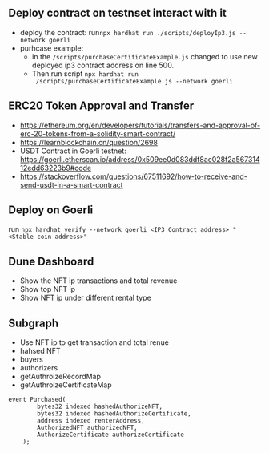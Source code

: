 ## Deploy contract on testnset interact with it
- deploy the contract: run`npx hardhat run ./scripts/deployIp3.js --network goerli`
- purhcase example: 
    - in the `/scripts/purchaseCertificateExample.js` changed to use new deployed ip3 contract address on line 500.
    - Then run script `npx hardhat run ./scripts/purchaseCertificateExample.js --network goerli`

## ERC20 Token Approval and Transfer
- https://ethereum.org/en/developers/tutorials/transfers-and-approval-of-erc-20-tokens-from-a-solidity-smart-contract/
- https://learnblockchain.cn/question/2698 
- USDT Contract in Goerli testnet: https://goerli.etherscan.io/address/0x509ee0d083ddf8ac028f2a56731412edd63223b9#code
- https://stackoverflow.com/questions/67511692/how-to-receive-and-send-usdt-in-a-smart-contract


## Deploy on Goerli

run `npx hardhat verify --network goerli <IP3 Contract address> "<Stable coin address>"`

## Dune Dashboard
- Show the NFT ip transactions and total revenue
- Show top NFT ip
- Show NFT ip under different rental type

## Subgraph
- Use NFT ip to get transaction and total renue
- hahsed NFT
- buyers
- authorizers
- getAuthroizeRecordMap
- getAuthroizeCertificateMap

```
event Purchased(
        bytes32 indexed hashedAuthorizeNFT,
        bytes32 indexed hashedAuthorizeCertificate,
        address indexed renterAddress,
        AuthorizedNFT authorizedNFT,
        AuthorizeCertificate authorizeCertificate
    );
```